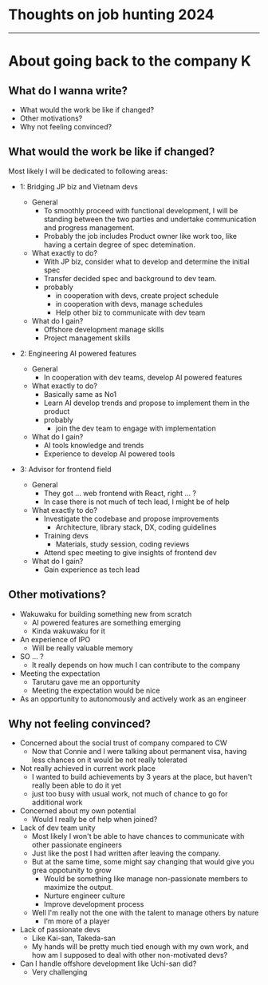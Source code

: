 <!--
{
  "type": "thoughts",
  "tags": ["job-hunting", "career"]
}
-->
# Thoughts on job hunting 2024

---

# About going back to the company K
## What do I wanna write?
- What would the work be like if changed?
- Other motivations?
- Why not feeling convinced?

## What would the work be like if changed?
Most likely I will be dedicated to following areas:

- 1: Bridging JP biz and Vietnam devs
    - General
        - To smoothly proceed with functional development, I will be standing between the two parties and undertake communication and progress management.
        - Probably the job includes Product owner like work too, like having a certain degree of spec detemination.
    - What exactly to do?
        - With JP biz, consider what to develop and determine the initial spec
        - Transfer decided spec and background to dev team.
        - probably
            - in cooperation with devs, create project schedule
            - in cooperation with devs, manage schedules
            - Help other biz to communicate with dev team
    - What do I gain?
        - Offshore development manage skills
        - Project management skills

- 2: Engineering AI powered features
    - General
        - In cooperation with dev teams, develop AI powered features
    - What exactly to do?
        - Basically same as No1
        - Learn AI develop trends and propose to implement them in the product
        - probably
            - join the dev team to engage with implementation
    - What do I gain?
        - AI tools knowledge and trends
        - Experience to develop AI powered tools

- 3: Advisor for frontend field
    - General
        - They got ... web frontend with React, right ... ?
        - In case there is not much of tech lead, I might be of help
    - What exactly to do?
        - Investigate the codebase and propose improvements
            - Architecture, library stack, DX, coding guidelines
        - Training devs
            - Materials, study session, coding reviews
        - Attend spec meeting to give insights of frontend dev
    - What do I gain?
        - Gain experience as tech lead

## Other motivations?
- Wakuwaku for building something new from scratch
    - AI powered features are something emerging
    - Kinda wakuwaku for it
- An experience of IPO
    - Will be really valuable memory
- SO ... ?
    - It really depends on how much I can contribute to the company
- Meeting the expectation
    - Tarutaru gave me an opportunity
    - Meeting the expectation would be nice
- As an opportunity to autonomously and actively work as an engineer

## Why not feeling convinced?
- Concerned about the social trust of company compared to CW
    - Now that Connie and I were talking about permanent visa, having less chances on it would be not really tolerated
- Not really achieved in current work place
    - I wanted to build achievements by 3 years at the place, but haven't really been able to do it yet
    - just too busy with usual work, not much of chance to go for additional work
- Concerned about my own potential
    - Would I really be of help when joined?
- Lack of dev team unity
    - Most likely I won't be able to have chances to communicate with other passionate engineers
    - Just like the post I had written after leaving the company.
    - But at the same time, some might say changing that would give you grea oppotunity to grow
        - Would be something like manage non-passionate members to maximize the output.
        - Nurture engineer culture
        - Improve development process
    - Well I'm really not the one with the talent to manage others by nature
        - I'm more of a player
- Lack of passionate devs
    - Like Kai-san, Takeda-san
    - My hands will be pretty much tied enough with my own work, and how am I supposed to deal with other non-motivated devs?
- Can I handle offshore development like Uchi-san did?
    - Very challenging
